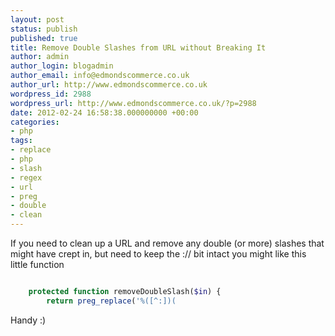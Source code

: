 ```yaml
---
layout: post
status: publish
published: true
title: Remove Double Slashes from URL without Breaking It
author: admin
author_login: blogadmin
author_email: info@edmondscommerce.co.uk
author_url: http://www.edmondscommerce.co.uk
wordpress_id: 2988
wordpress_url: http://www.edmondscommerce.co.uk/?p=2988
date: 2012-02-24 16:58:38.000000000 +00:00
categories:
- php
tags:
- replace
- php
- slash
- regex
- url
- preg
- double
- clean
---
```

If you need to clean up a URL and remove any double (or more) slashes that might have crept in, but need to keep the :// bit intact you might like this little function

```php

    protected function removeDoubleSlash($in) {
        return preg_replace('%([^:])(
```

Handy :)
